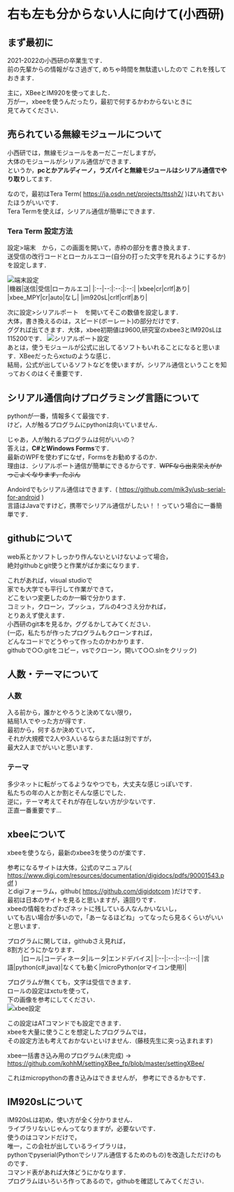 # 右も左も分からない人に向けて(小西研)

## まず最初に
2021-2022の小西研の卒業生です．  
前の先輩からの情報がなさ過ぎて,
めちゃ時間を無駄遣いしたので
これを残しておきます．  
  
主に，XBeeとIM920を使ってました．  
万が一，xbeeを使うんだったり，最初で何するかわからないときに  
見てみてください．  
  
## 売られている無線モジュールについて  
小西研では，無線モジュールをあーだこーだしますが，  
大体のモジュールがシリアル通信ができます．  
というか，**pcとかアルディーノ，ラズパイと無線モジュールはシリアル通信でやり取り**してます．  
  
なので，最初はTera Term( https://ja.osdn.net/projects/ttssh2/ )はいれておいたほうがいいです．  
Tera Termを使えば，シリアル通信が簡単にできます．
  
### Tera Term 設定方法  
設定>端末　から，この画面を開いて，赤枠の部分を書き換えます．  
送受信の改行コードとローカルエコー(自分の打った文字を見れるようにするか)を設定します．  
  
![端末設定](https://pbs.twimg.com/media/FLjGP4BVkAY8ODG?format=png&name=small "端末設定")  
|機器|送信|受信|ローカルエコ|
|:--|--:|:--:|:--:|
|xbee|cr|crlf|あり|
|xbee_MPY|cr|auto|なし|
|im920sL|crlf|crlf|あり|
  
次に設定>シリアルポート　を開いてそこの数値を設定します．  
大体，書き換えるのは，スピード(ボーレート)の部分だけです．  
ググれば出てきます．大体，xbee初期値は9600,研究室のxbee3とIM920sLは115200です．
![シリアルポート設定](https://pbs.twimg.com/media/FLjGRn8VUAAhy3p?format=png&name=small "シリアルポート設定")  
あとは，使うモジュールが公式に出してるソフトもいれることになると思います．XBeeだったらxctuのような感じ．  
結局，公式が出しているソフトなどを使いますが，シリアル通信ということを知っておくのはくそ重要です．  

## シリアル通信向けプログラミング言語について  
pythonが一番，情報多くて最強です．  
けど，人が触るプログラムにpythonは向いていません．  
  
じゃあ，人が触れるプログラムは何がいいの？  
答えは，**C#とWindows Forms**です．  
最新のWPFを使わずになぜ，Formsをお勧めするのか．  
理由は．シリアルポート通信が簡単にできるからです．~~WPFなら出来栄えがかっこよくなります，たぶん~~  
  
Andoirdでもシリアル通信はできます．( https://github.com/mik3y/usb-serial-for-android )  
言語はJavaですけど，携帯でシリアル通信がしたい！！っていう場合に一番簡単です．  
  
## githubについて  
web系とかソフトしっかり作んないといけないよって場合，  
絶対githubとgit使うと作業がばか楽になります．  
  
これがあれば，visual studioで  
家でも大学でも平行して作業ができて，  
どこをいつ変更したのか一瞬で分かります．  
コミット，クローン，プッシュ，プルの4つさえ分かれば，  
とりあえず使えます．  
小西研のgit本を見るか，ググるかしてみてください．  
(一応，私たちが作ったプログラムもクローンすれば，  
どんなコードでどうやって作ったのかわかります．  
githubで○○.gitをコピー，vsでクローン，開いて○○.slnをクリック)      
  
## 人数・テーマについて  
### 人数  
入る前から，誰かとやろうと決めてない限り，  
結局1人でやった方が得です．  
最初から，何するか決めていて，  
それが大規模で2人や3人いるならまた話は別ですが，  
最大2人までがいいと思います．

### テーマ  
多少ネットに転がってるようなやつでも，大丈夫な感じっぽいです．  
私たちの年の人とか割とそんな感じでした．  
逆に，テーマ考えてそれが存在しない方が少ないです．  
正直一番重要です...  
  
## xbeeについて  
xbeeを使うなら，最新のxbee3を使うのが楽です．  

参考になるサイトは大体，公式のマニュアル( https://www.digi.com/resources/documentation/digidocs/pdfs/90001543.pdf )  
とdigiフォーラム，github( https://github.com/digidotcom )だけです．  
最初は日本のサイトを見ると思いますが，遠回りです．  
xbeeの情報をわざわざネットに残している人なんかいないし，  
いても古い場合が多いので，「あーなるほどね」ってなったら見るくらいがいいと思います．
  
プログラムに関しては，githubさえ見れば，  
8割方どうにかなります．  
　　
|ロール|コーディネータ|ルータ|エンドデバイス|
|:--|:--:|:--:|:--:|
|言語|python(c#,java)|なくても動く|microPython(orマイコン使用)|

プログラムが無くても，文字は受信できます．  
ロールの設定はxctuを使って，  
下の画像を参考にしてください．  
![xbee設定](https://pbs.twimg.com/media/FMM-DMtUUAAqnz1?format=png&name=900x900 "xbee設定")  
  
この設定はATコマンドでも設定できます．  
xbeeを大量に使うことを想定したプログラムでは，  
その設定方法も考えておかないといけません．(藤枝先生に突っ込まれます)  

xbee一括書き込み用のプログラム(未完成) → https://github.com/kohhM/settingXBee_fp/blob/master/settingXBee/  
  
これはmicropythonの書き込みはできませんが，
参考にできるかもです．  
  
## IM920sLについて  
IM920sLは初め，使い方が全く分かりません．  
ライブラリないじゃんってなりますが，必要ないです．  
使うのはコマンドだけで，  
唯一，この会社が出しているライブラリは，  
pythonでpyserial(Pythonでシリアル通信するためのもの)を改造しただけのものです．  
コマンド表があれば大体どうにかなります．  
プログラムはいろいろ作ってあるので，githubを確認してみてください．  
